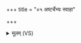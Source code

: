 +++
title = "०५ अष्टर्चेभ्यः स्वाहा"

+++
<details><summary>मूलम् (VS)</summary>

अ॑ष्ट॒र्चेभ्यः॒ स्वाहा॑ ॥
</details>